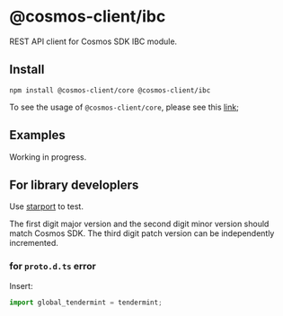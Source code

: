 # @cosmos-client/ibc

REST API client for Cosmos SDK IBC module.

## Install

```shell
npm install @cosmos-client/core @cosmos-client/ibc
```

To see the usage of `@cosmos-client/core`, please see this [link](https://github.com/cosmos-client/cosmos-client-ts);

## Examples

Working in progress.

## For library developlers

Use [starport](https://github.com/tendermint/starport) to test.

The first digit major version and the second digit minor version should match Cosmos SDK.
The third digit patch version can be independently incremented.

### for `proto.d.ts` error

Insert:

```typescript
import global_tendermint = tendermint;
```

